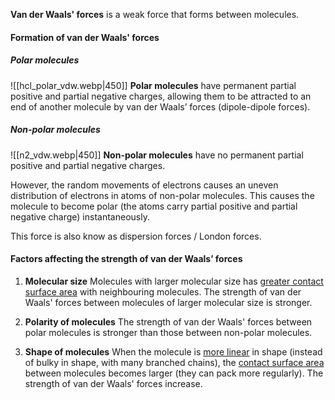 **Van der Waals' forces** is a weak force that forms between molecules.

#### Formation of van der Waals' forces
##### Polar molecules
![[hcl_polar_vdw.webp|450]]
**Polar molecules** have permanent partial positive and partial negative charges, allowing them to be attracted to an end of another molecule by van der Waals’ forces (dipole-dipole forces).

##### Non-polar molecules
![[n2_vdw.webp|450]]
**Non-polar molecules** have no permanent partial positive and partial negative charges.

However, the random movements of electrons causes an uneven distribution of electrons in atoms of non-polar molecules. This causes the molecule to become polar (the atoms carry partial positive and partial negative charge) instantaneously.

This force is also know as dispersion forces / London forces.

#### Factors affecting the strength of van der Waals’ forces
1. **Molecular size**
   Molecules with larger molecular size has <u>greater contact surface area</u> with neighbouring molecules.
   The strength of van der Waals' forces between molecules of larger molecular size is stronger.

2. **Polarity of molecules**
   The strength of van der Waals' forces between polar molecules is stronger than those between non-polar molecules.

3. **Shape of molecules**
   When the molecule is <u>more linear</u> in shape (instead of bulky in shape, with many branched chains), the <u>contact surface area</u> between molecules becomes larger (they can pack more regularly). The strength of van der Waals' forces increase.

